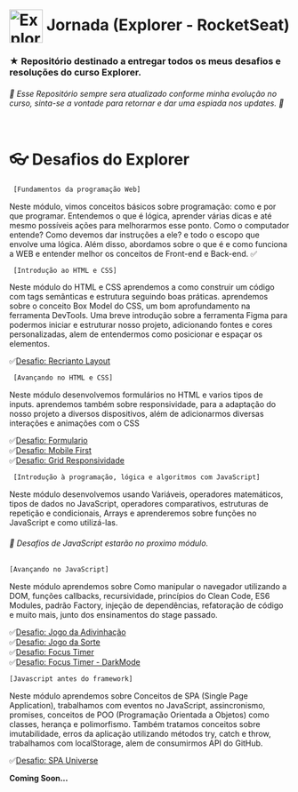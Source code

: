  # <img src="https://imgur.com/X4HdxWx.png"  width="60px" align="center" alt="Explorer logo"> Jornada (Explorer - RocketSeat)
 ### ★ Repositório destinado a entregar todos os  meus desafios e resoluções do curso Explorer.
 ###### :rocket: Esse Repositório sempre sera atualizado conforme minha evolução no curso, sinta-se a vontade para retornar e dar uma espiada nos updates. :rocket:
 
 
 # <br>:eyeglasses: Desafios do Explorer

 ```diff
  [Fundamentos da programação Web]
```
  Neste módulo, vimos conceitos básicos sobre programação: como e por que programar. Entendemos o que é lógica, aprender várias dicas e até mesmo possíveis ações para melhorarmos esse ponto. Como o computador entende? Como devemos dar instruções a ele? e todo o escopo que envolve uma lógica.
  Além disso, abordamos sobre o que é e como funciona a WEB e entender melhor os conceitos de Front-end e Back-end.
  :white_check_mark:
 ```diff
  [Introdução ao HTML e CSS]
 ```
  Neste módulo do HTML e CSS aprendemos a como construir um código com tags semânticas e estrutura seguindo boas práticas. aprendemos sobre o conceito Box Model do CSS, um bom aprofundamento na ferramenta DevTools. Uma breve introdução sobre a ferramenta Figma para podermos iniciar e estruturar nosso projeto, adicionando fontes e cores personalizadas, alem de entendermos como posicionar e espaçar os elementos.

  :white_check_mark:[Desafio: Recrianto Layout](https://recriando-layout-stage2.netlify.app/)<br>
  
  
 ```diff
  [Avançando no HTML e CSS]
 ```
  Neste módulo desenvolvemos formulários no HTML e varios tipos de inputs. aprendemos também sobre responsividade, para a adaptação do nosso projeto a diversos dispositivos, além de adicionarmos diversas interações e animações com o CSS
  
  :white_check_mark:[Desafio: Formulario](https://formulario-desafio-stage3.netlify.app/)<br>
  :white_check_mark:[Desafio: Mobile First](https://mobile-first-stage3.netlify.app/)<br>
  :white_check_mark:[Desafio: Grid Responsividade](https://responsividade-grid-stage3.netlify.app/)<br>
  
 ```diff
  [Introdução à programação, lógica e algoritmos com JavaScript]
 ```
 Neste módulo desenvolvemos usando Variáveis, operadores matemáticos, tipos de dados no JavaScript, operadores comparativos, estruturas de repetição e condicionais, Arrays e aprenderemos sobre funções no JavaScript e como utilizá-las.
 ###### :rocket: Desafios de JavaScript estarão no proximo módulo. 
 
 ```diff
 [Avançando no JavaScript]
 ```
 Neste módulo aprendemos sobre Como manipular o navegador utilizando a DOM, funções callbacks, recursividade, princípios do Clean Code, ES6 Modules, padrão Factory, injeção de dependências, refatoração de código e muito mais, junto dos ensinamentos do stage passado.
 
 :white_check_mark:[Desafio: Jogo da Adivinhação](https://jogo-da-adivinhacao-stage5.netlify.app/)<br>
 :white_check_mark:[Desafio: Jogo da Sorte](https://jogo-do-biscoito.netlify.app/)<br>
 :white_check_mark:[Desafio: Focus Timer](https://focustimer-desafio-stage05.netlify.app/)<br>
 :white_check_mark:[Desafio: Focus Timer - DarkMode](https://focustimer-darkmode-desafio-stage05.netlify.app/)<br>
 
  ```diff
 [Javascript antes do framework]
 ```
 Neste módulo aprendemos sobre Conceitos de SPA (Single Page Application), trabalhamos com eventos no JavaScript, assincronismo, promises, conceitos de POO (Programação Orientada a Objetos) como classes, herança e polimorfismo.
 Também tratamos conceitos sobre imutabilidade, erros da aplicação utilizando métodos try, catch e throw, trabalhamos com localStorage, alem de consumirmos API do GitHub.
 
  :white_check_mark:[Desafio: SPA Universe](https://spa-universe-stage06.netlify.app/)<br>
 
 **Coming Soon...**
